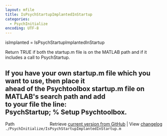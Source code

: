 ```yaml
---
layout: mfile
title: IsPsychStartupImplantedInStartup
categories:
  - PsychInitialize
encoding: UTF-8
---
```


isImplanted = IsPsychStartupImplantedInStartup  

Return TRUE if both the startup.m file is on the MATLAB path and if it  
includes a call to PsychStartup.  

If you have your own startup.m file which you want to use, then place it  
ahead of the Psychtoolbox startup.m file on MATLAB's search path and add  
to your file the line:  
  PsychStartup; % Setup Psychtoolbox.  
----  


<div class="code_header" style="text-align:right;">
  <span style="float:left;">Path&nbsp;&nbsp;</span> <span class="counter">Retrieve <a href=
  "https://raw.github.com/Psychtoolbox-3/Psychtoolbox-3/beta/./PsychInitialize/IsPsychStartupImplantedInStartup.m">current version from GitHub</a> | View <a href=
  "https://github.com/Psychtoolbox-3/Psychtoolbox-3/commits/beta/./PsychInitialize/IsPsychStartupImplantedInStartup.m">changelog</a></span>
</div>
<div class="code">
  <code>./PsychInitialize/IsPsychStartupImplantedInStartup.m</code>
</div>
